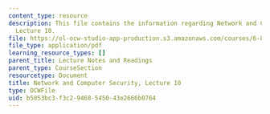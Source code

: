 ```yaml
---
content_type: resource
description: This file contains the information regarding Network and Computer Security,
  Lecture 10.
file: https://ol-ocw-studio-app-production.s3.amazonaws.com/courses/6-857-network-and-computer-security-spring-2014/b5053bc3f3c29468545043e2666b0764_MIT6_857S14_Lec10.pdf
file_type: application/pdf
learning_resource_types: []
parent_title: Lecture Notes and Readings
parent_type: CourseSection
resourcetype: Document
title: Network and Computer Security, Lecture 10
type: OCWFile
uid: b5053bc3-f3c2-9468-5450-43e2666b0764
---
```

